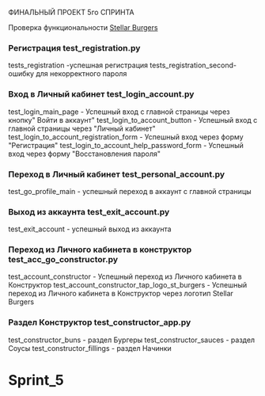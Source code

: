 ФИНАЛЬНЫЙ ПРОЕКТ 5го СПРИНТА

Проверка функциональности [Stellar Burgers](https://stellarburgers.nomoreparties.site/)

### **Регистрация test_registration.py**

tests_registration -успешная регистрация
tests_registration_second- ошибку для некорректного пароля

### **Вход в Личный кабинет test_login_account.py**

test_login_main_page - Успешный вход с главной страницы через кнопку" Войти в аккаунт"
test_login_to_account_button - Успешный вход с главной страницы через "Личный кабинет"
test_login_to_account_registration_form - Успешный вход через форму "Регистрация"
test_login_to_account_help_password_form - Успешный вход через форму "Восстановления пароля"

### **Переход в Личный кабинет test_personal_account.py**

test_go_profile_main - успешный переход в аккаунт с главной страницы

### **Выход из аккаунта test_exit_account.py**

test_exit_account - успешный выход из аккаунта

### **Переход  из Личного кабинета в конструктор test_acc_go_constructor.py**

test_account_constructor - Успешный переход из Личного кабинета в Конструктор
test_account_constructor_tap_logo_st_burgers - Успешный переход из Личного кабинета в Конструктор через логотип Stellar Burgers

### **Раздел Конструктор test_constructor_app.py**

test_constructor_buns - раздел Бургеры
test_constructor_sauces - раздел Соусы
test_constructor_fillings - раздел Начинки




# Sprint_5
